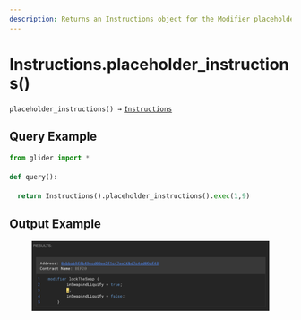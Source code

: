 ```yaml
---
description: Returns an Instructions object for the Modifier placeholder instructions.
---
```


# Instructions.placeholder\_instructions()

`placeholder_instructions() →` [`Instructions`](./)

## Query Example

```python
from glider import *

def query():

  return Instructions().placeholder_instructions().exec(1,9)
```

## Output Example

<figure><img src="../../.gitbook/assets/image (259).png" alt=""><figcaption></figcaption></figure>
